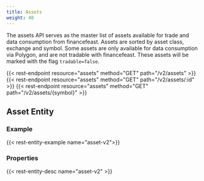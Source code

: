 ```yaml
---
title: Assets
weight: 40
---
```


The assets API serves as the master list of assets available for trade and data
consumption from financefeast. Assets are sorted by asset class, exchange and symbol.
Some assets are only available for data consumption via Polygon, and are not
tradable with financefeast. These assets will be marked with the flag
`tradable=false`.

{{< rest-endpoint resource="assets" method="GET" path="/v2/assets" >}}
{{< rest-endpoint resource="assets" method="GET" path="/v2/assets/:id" >}}
{{< rest-endpoint resource="assets" method="GET" path="/v2/assets/{symbol}" >}}

## Asset Entity

### Example
{{< rest-entity-example name="asset-v2">}}

### Properties
{{< rest-entity-desc name="asset-v2" >}}
